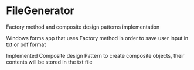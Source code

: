 # FileGenerator
Factory method and composite design patterns implementation

Windows forms app that uses Factory method in order to save user input in txt or pdf format

Implemented Composite design Pattern to create composite objects, their contents will be stored in the txt file
